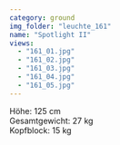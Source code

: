 ```yaml
---
category: ground
img_folder: "leuchte_161"
name: "Spotlight II"
views:
  - "161_01.jpg"
  - "161_02.jpg"
  - "161_03.jpg"
  - "161_04.jpg"
  - "161_05.jpg"
---
```


Höhe: 125 cm<br/>Gesamtgewicht: 27 kg<br/>Kopfblock: 15 kg<br/>
